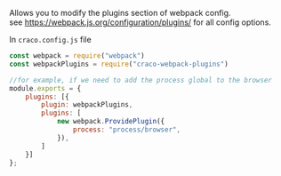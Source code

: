 Allows you to modify the plugins section of webpack config.  
see https://webpack.js.org/configuration/plugins/ for all config options.

In `craco.config.js` file
```js
const webpack = require("webpack")
const webpackPlugins = require("craco-webpack-plugins")

//for example, if we need to add the process global to the browser
module.exports = {
    plugins: [{
        plugin: webpackPlugins,
        plugins: [
            new webpack.ProvidePlugin({
                process: "process/browser",
            }),
        ]
    }]
};
```